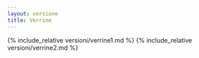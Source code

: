 ```yaml
---
layout: versione
title: Verrine 
---
```


{% include_relative versioni/verrine1.md %}
{% include_relative versioni/verrine2.md %}
